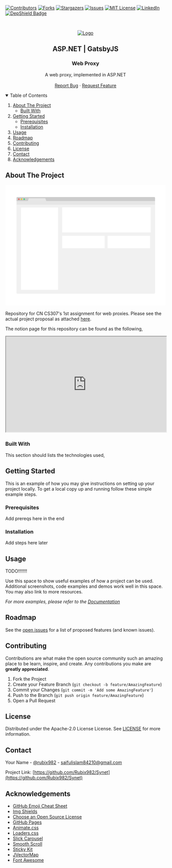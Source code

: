 <!--
*** Thanks for checking out the Best-README-Template. If you have a suggestion
*** that would make this better, please fork the repo and create a pull request
*** or simply open an issue with the tag "enhancement".
*** Thanks again! Now go create something AMAZING! :D
-->

<!-- PROJECT SHIELDS -->
<!--
*** I'm using markdown "reference style" links for readability.
*** Reference links are enclosed in brackets [ ] instead of parentheses ( ).
*** See the bottom of this document for the declaration of the reference variables
*** for contributors-url, forks-url, etc. This is an optional, concise syntax you may use.
*** https://www.markdownguide.org/basic-syntax/#reference-style-links
-->
[![Contributors][contributors-shield]][contributors-url]
[![Forks][forks-shield]][forks-url]
[![Stargazers][stars-shield]][stars-url]
[![Issues][issues-shield]][issues-url]
[![MIT License][license-shield]][license-url]
[![LinkedIn][linkedin-shield]][linkedin-url]
[![DepShield Badge](https://depshield.sonatype.org/badges/Rubix982/Netlas/depshield.svg)](https://depshield.github.io)



<!-- PROJECT LOGO -->
<br />
<p align="center">
  <a href="https://github.com/Rubix982/Synet">
    <img src="https://raw.githubusercontent.com/Rubix982/Synet/main/assets/img/1.jpg" alt="Logo">
  </a>

  <h2 align="center">ASP.NET | GatsbyJS</h2>  
  <h3 align="center">Web Proxy</h3>

  <p align="center">
    A web proxy, implemented in ASP.NET
    <br />
    <br />
    <a href="https://github.com/Rubix982/Synet/issues">Report Bug</a>
    ·
    <a href="https://github.com/Rubix982/Synet/issues">Request Feature</a>
  </p>
</p>

<!-- TABLE OF CONTENTS -->
<details open="open">
  <summary>Table of Contents</summary>
  <ol>
    <li>
      <a href="#about-the-project">About The Project</a>
      <ul>
        <li><a href="#built-with">Built With</a></li>
      </ul>
    </li>
    <li>
      <a href="#getting-started">Getting Started</a>
      <ul>
        <li><a href="#prerequisites">Prerequisites</a></li>
        <li><a href="#installation">Installation</a></li>
      </ul>
    </li>
    <li><a href="#usage">Usage</a></li>
    <li><a href="#roadmap">Roadmap</a></li>
    <li><a href="#contributing">Contributing</a></li>
    <li><a href="#license">License</a></li>
    <li><a href="#contact">Contact</a></li>
    <li><a href="#acknowledgements">Acknowledgements</a></li>
  </ol>
</details>



<!-- ABOUT THE PROJECT -->
## About The Project

[![Product Name Screen Shot][product-screenshot]](https://example.com)

Repository for CN CS307's 1st assignment for web proxies. Please see the actual project proposal as attached [here](https://github.com/Rubix982/Synet/blob/main/assets/doc/A01-CN-SP21.pdf).

The notion page for this repository can be found as the following,

<iframe
  src="https://www.notion.so/CN-Assignment-1-88106ce5c57d428ba42a8869e622d38c"
  style="width:100%; height:300px;"
></iframe>

### Built With

This section should lists the technologies used,

<!-- * [Go](https://golang.org/) -->

<!-- GETTING STARTED -->
## Getting Started

This is an example of how you may give instructions on setting up your project locally.
To get a local copy up and running follow these simple example steps.

### Prerequisites

Add prereqs here in the end
<!-- This is an example of how to list things you need to use the software and how to install them on Linux,
* golang, instructions retrieved from [here](https://golang.org/doc/install)
  ```sh
  wget https://golang.org/dl/go1.16.2.linux-amd64.tar.gz # get tar zip file
  sudo rm -rf /usr/local/go # remove prev version, if any
  sudo tar -C /usr/local -xzf go1.16.2.linux-amd64.tar.gz # extract new Golang to /usr/local
  export PATH=$PATH:/usr/local/go/bin # You can do this by adding the following line to your $HOME/.profile or /etc/profile (for a system-wide installation):
  go version # verify golang was installed properly
  ```
* git, download and setup instructions can be found [here](https://git-scm.com/) -->

### Installation

Add steps here later

<!-- USAGE EXAMPLES -->
## Usage

TODO!!!!!!!

Use this space to show useful examples of how a project can be used. Additional screenshots, code examples and demos work well in this space. You may also link to more resources.

_For more examples, please refer to the [Documentation](https://github.com/Rubix982/Synet)_

<!-- ROADMAP -->
## Roadmap

See the [open issues](https://github.com/Rubix982/Synet/issues) for a list of proposed features (and known issues).

<!-- CONTRIBUTING -->
## Contributing

Contributions are what make the open source community such an amazing place to be learn, inspire, and create. Any contributions you make are **greatly appreciated**.

1. Fork the Project
2. Create your Feature Branch (`git checkout -b feature/AmazingFeature`)
3. Commit your Changes (`git commit -m 'Add some AmazingFeature'`)
4. Push to the Branch (`git push origin feature/AmazingFeature`)
5. Open a Pull Request

<!-- LICENSE -->
## License

Distributed under the  Apache-2.0 License License. See [LICENSE](https://github.com/Rubix982/Synet/blob/main/LICENSE) for more information.

<!-- CONTACT -->
## Contact

Your Name - [@rubix982](https://github.com/Rubix982/) - saifulislam84210@gmail.com

Project Link: [https://github.com/Rubix982/Synet](https://github.com/Rubix982/Synet)

<!-- ACKNOWLEDGEMENTS -->
## Acknowledgements
* [GitHub Emoji Cheat Sheet](https://www.webpagefx.com/tools/emoji-cheat-sheet)
* [Img Shields](https://shields.io)
* [Choose an Open Source License](https://choosealicense.com)
* [GitHub Pages](https://pages.github.com)
* [Animate.css](https://daneden.github.io/animate.css)
* [Loaders.css](https://connoratherton.com/loaders)
* [Slick Carousel](https://kenwheeler.github.io/slick)
* [Smooth Scroll](https://github.com/cferdinandi/smooth-scroll)
* [Sticky Kit](http://leafo.net/sticky-kit)
* [JVectorMap](http://jvectormap.com)
* [Font Awesome](https://fontawesome.com)


<!-- MARKDOWN LINKS & IMAGES -->
<!-- https://www.markdownguide.org/basic-syntax/#reference-style-links -->
[contributors-shield]: https://img.shields.io/github/contributors/rubix982/Web-Proxy-Golang.svg?style=for-the-badge
[contributors-url]: https://github.com/Rubix982/Synet/graphs/contributors
[forks-shield]: https://img.shields.io/github/forks/Rubix982/Web-Proxy-Golang.svg?style=for-the-badge
[forks-url]: https://github.com/Rubix982/Synet/network/members
[stars-shield]: https://img.shields.io/github/stars/Rubix982/Web-Proxy-Golang.svg?style=for-the-badge
[stars-url]: https://github.com/Rubix982/Synet/stargazers
[issues-shield]: https://img.shields.io/github/issues/Rubix982/Web-Proxy-Golang.svg?style=for-the-badge
[issues-url]: https://github.com/Rubix982/Synet/issues
[license-shield]: https://img.shields.io/github/license/Rubix982/Web-Proxy-Golang.svg?style=for-the-badge
[license-url]: https://github.com/Rubix982/Synet/blob/master/LICENSE.txt
[linkedin-shield]: https://img.shields.io/badge/-LinkedIn-black.svg?style=for-the-badge&logo=linkedin&colorB=555
[linkedin-url]: https://www.linkedin.com/in/saif-ul-islam-93786b187/
[product-screenshot]: assets/img/screenshot.png
